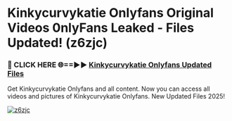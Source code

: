 # Kinkycurvykatie Onlyfans Original Videos 0nlyFans Leaked - Files Updated! (z6zjc)

<h3>🔴 CLICK HERE 🌐==►► <a href="https://tinyurl.com/ehrbuxhb" rel="nofollow">Kinkycurvykatie Onlyfans Updated Files</a></h3>

Get Kinkycurvykatie Onlyfans and all content. Now you can access all videos and pictures of Kinkycurvykatie Onlyfans. New Updated Files 2025!

[![z6zjc](https://i.imgur.com/lVYEuWS.gif)](https://tinyurl.com/ehrbuxhb)
